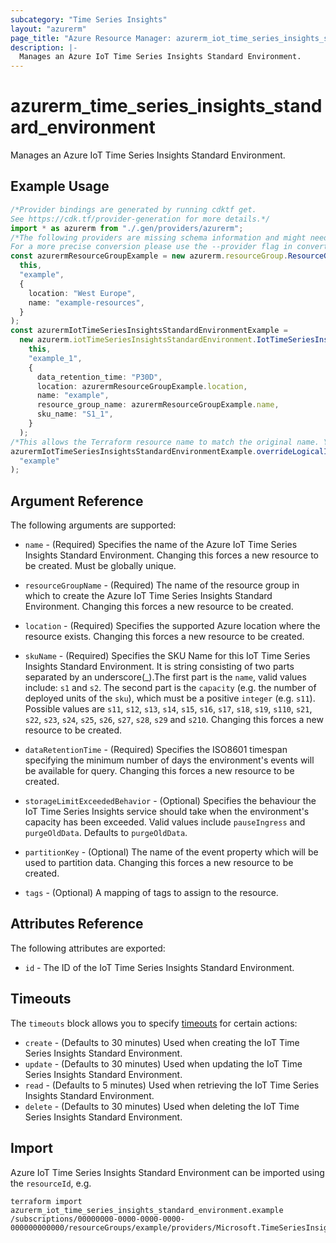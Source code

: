 ```yaml
---
subcategory: "Time Series Insights"
layout: "azurerm"
page_title: "Azure Resource Manager: azurerm_iot_time_series_insights_standard_environment"
description: |-
  Manages an Azure IoT Time Series Insights Standard Environment.
---
```


# azurerm\_time\_series\_insights\_standard\_environment

Manages an Azure IoT Time Series Insights Standard Environment.

## Example Usage

```typescript
/*Provider bindings are generated by running cdktf get.
See https://cdk.tf/provider-generation for more details.*/
import * as azurerm from "./.gen/providers/azurerm";
/*The following providers are missing schema information and might need manual adjustments to synthesize correctly: azurerm.
For a more precise conversion please use the --provider flag in convert.*/
const azurermResourceGroupExample = new azurerm.resourceGroup.ResourceGroup(
  this,
  "example",
  {
    location: "West Europe",
    name: "example-resources",
  }
);
const azurermIotTimeSeriesInsightsStandardEnvironmentExample =
  new azurerm.iotTimeSeriesInsightsStandardEnvironment.IotTimeSeriesInsightsStandardEnvironment(
    this,
    "example_1",
    {
      data_retention_time: "P30D",
      location: azurermResourceGroupExample.location,
      name: "example",
      resource_group_name: azurermResourceGroupExample.name,
      sku_name: "S1_1",
    }
  );
/*This allows the Terraform resource name to match the original name. You can remove the call if you don't need them to match.*/
azurermIotTimeSeriesInsightsStandardEnvironmentExample.overrideLogicalId(
  "example"
);

```

## Argument Reference

The following arguments are supported:

*   `name` - (Required) Specifies the name of the Azure IoT Time Series Insights Standard Environment. Changing this forces a new resource to be created. Must be globally unique.

*   `resourceGroupName` - (Required) The name of the resource group in which to create the Azure IoT Time Series Insights Standard Environment. Changing this forces a new resource to be created.

*   `location` - (Required) Specifies the supported Azure location where the resource exists. Changing this forces a new resource to be created.

*   `skuName` - (Required) Specifies the SKU Name for this IoT Time Series Insights Standard Environment. It is string consisting of two parts separated by an underscore(\_).The first part is the `name`, valid values include: `s1` and `s2`. The second part is the `capacity` (e.g. the number of deployed units of the `sku`), which must be a positive `integer` (e.g. `s11`). Possible values are `s11`, `s12`, `s13`, `s14`, `s15`, `s16`, `s17`, `s18`, `s19`, `s110`, `s21`, `s22`, `s23`, `s24`, `s25`, `s26`, `s27`, `s28`, `s29` and `s210`. Changing this forces a new resource to be created.

*   `dataRetentionTime` - (Required) Specifies the ISO8601 timespan specifying the minimum number of days the environment's events will be available for query. Changing this forces a new resource to be created.

*   `storageLimitExceededBehavior` - (Optional) Specifies the behaviour the IoT Time Series Insights service should take when the environment's capacity has been exceeded. Valid values include `pauseIngress` and `purgeOldData`. Defaults to `purgeOldData`.

*   `partitionKey` - (Optional) The name of the event property which will be used to partition data. Changing this forces a new resource to be created.

*   `tags` - (Optional) A mapping of tags to assign to the resource.

## Attributes Reference

The following attributes are exported:

* `id` - The ID of the IoT Time Series Insights Standard Environment.

## Timeouts

The `timeouts` block allows you to specify [timeouts](https://www.terraform.io/language/resources/syntax#operation-timeouts) for certain actions:

* `create` - (Defaults to 30 minutes) Used when creating the IoT Time Series Insights Standard Environment.
* `update` - (Defaults to 30 minutes) Used when updating the IoT Time Series Insights Standard Environment.
* `read` - (Defaults to 5 minutes) Used when retrieving the IoT Time Series Insights Standard Environment.
* `delete` - (Defaults to 30 minutes) Used when deleting the IoT Time Series Insights Standard Environment.

## Import

Azure IoT Time Series Insights Standard Environment can be imported using the `resourceId`, e.g.

```shell
terraform import azurerm_iot_time_series_insights_standard_environment.example /subscriptions/00000000-0000-0000-0000-000000000000/resourceGroups/example/providers/Microsoft.TimeSeriesInsights/environments/example
```
